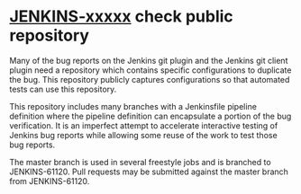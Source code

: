 # [JENKINS-xxxxx](https://issues.jenkins.io/browse/JENKINS-xxxxx) check public repository

Many of the bug reports on the Jenkins git plugin and the Jenkins git
client plugin need a repository which contains specific configurations
to duplicate the bug.  This repository publicly captures configurations
so that automated tests can use this repository.

This repository includes many branches with a Jenkinsfile pipeline
definition where the pipeline definition can encapsulate a portion of the
bug verification. It is an imperfect attempt to accelerate interactive
testing of Jenkins bug reports while allowing some reuse of the work to
test those bug reports.

The master branch is used in several freestyle jobs and is branched to JENKINS-61120.
Pull requests may be submitted against the master branch from JENKINS-61120.

